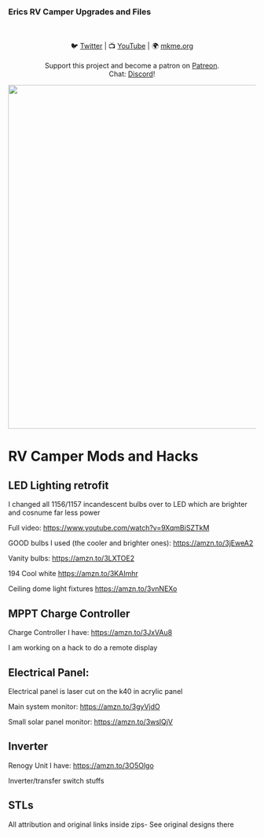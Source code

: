 ### Erics RV Camper Upgrades and Files

<p align="center">
<br>
<br>🐦 <a href="https://twitter.com/mkmeorg">Twitter</a>
| 📺 <a href="https://www.youtube.com/mkmeorg">YouTube</a>
| 🌍 <a href="http://www.mkme.org">mkme.org</a><br>
<br>
Support this project and become a patron on <a href="https://www.patreon.com/EricWilliam">Patreon</a>.<br>
Chat: <a href="https://discord.gg/j9S4Fgv">Discord</a></b>!
</p>
<img src="https://images-na.ssl-images-amazon.com/images/I/61nI5zbFUpL._SL1000_.jpg" width="700"/>


# RV Camper Mods and Hacks


## LED Lighting retrofit 

I changed all 1156/1157 incandescent bulbs over to LED which are brighter and cosnume far less power

Full video: https://www.youtube.com/watch?v=9XqmBiSZTkM

GOOD bulbs I used (the cooler and brighter ones): https://amzn.to/3jEweA2

Vanity bulbs: https://amzn.to/3LXTOE2

194 Cool white https://amzn.to/3KAImhr

Ceiling dome light fixtures https://amzn.to/3vnNEXo




## MPPT Charge Controller 

Charge Controller I have: https://amzn.to/3JxVAu8

I am working on a hack to do a remote display


## Electrical Panel: 

Electrical panel is laser cut on the k40 in acrylic panel 

Main system monitor: https://amzn.to/3gyVjdO

Small solar panel monitor: https://amzn.to/3wslQjV

## Inverter 

Renogy Unit I have: https://amzn.to/3O5Olgo

Inverter/transfer switch stuffs 

## STLs

All attribution and original links inside zips- See original designs there

